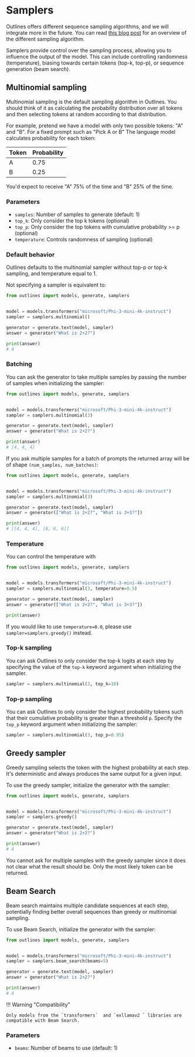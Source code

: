 # Samplers

Outlines offers different sequence sampling algorithms, and we will integrate more in the future. You can read [this blog post](https://huggingface.co/blog/how-to-generate) for an overview of the different sampling algorithm.

Samplers provide control over the sampling process, allowing you to influence the output of the model. This can include controlling randomness (temperature), biasing towards certain tokens (top-k, top-p), or sequence generation (beam search).

## Multinomial sampling

Multinomial sampling is the default sampling algorithm in Outlines. You should think of it as calculating the probability distribution over all tokens and then selecting tokens at random according to that distribution.

For example, pretend we have a model with only two possible tokens: "A" and "B". For a fixed prompt such as "Pick A or B" The language model calculates probability for each token:

| Token | Probability |
|-------|-------------|
| A     | 0.75        |
| B     | 0.25        |

You'd expect to receive "A" 75% of the time and "B" 25% of the time.

### Parameters

- `samples`: Number of samples to generate (default: 1)
- `top_k`: Only consider the top k tokens (optional)
- `top_p`: Only consider the top tokens with cumulative probability >= p (optional)
- `temperature`: Controls randomness of sampling (optional)

### Default behavior

Outlines defaults to the multinomial sampler without top-p or top-k sampling, and temperature equal to 1. 

Not specifying a sampler is equivalent to:

```python
from outlines import models, generate, samplers


model = models.transformers("microsoft/Phi-3-mini-4k-instruct")
sampler = samplers.multinomial()

generator = generate.text(model, sampler)
answer = generator("What is 2+2?")

print(answer)
# 4
```

### Batching

You can ask the generator to take multiple samples by passing the number of samples when initializing the sampler:

```python
from outlines import models, generate, samplers


model = models.transformers("microsoft/Phi-3-mini-4k-instruct")
sampler = samplers.multinomial(3)

generator = generate.text(model, sampler)
answer = generator("What is 2+2?")

print(answer)
# [4, 4, 4]
```

If you ask multiple samples for a batch of prompts the returned array will be of shape `(num_samples, num_batches)`:

```python
from outlines import models, generate, samplers


model = models.transformers("microsoft/Phi-3-mini-4k-instruct")
sampler = samplers.multinomial(3)

generator = generate.text(model, sampler)
answer = generator(["What is 2+2?", "What is 3+3?"])

print(answer)
# [[4, 4, 4], [6, 6, 6]]
```

### Temperature

You can control the temperature with

```python
from outlines import models, generate, samplers


model = models.transformers("microsoft/Phi-3-mini-4k-instruct")
sampler = samplers.multinomial(3, temperature=0.5)

generator = generate.text(model, sampler)
answer = generator(["What is 2+2?", "What is 3+3?"])

print(answer)
```

If you would like to use `temperature=0.0`, please use `sampler=samplers.greedy()` instead.

### Top-k sampling

You can ask Outlines to only consider the top-k logits at each step by specifying the value of the `top-k` keyword argument when initializing the sampler.

```python
sampler = samplers.multinomial(3, top_k=10)
```

### Top-p sampling

You can ask Outlines to only consider the highest probability tokens such that their cumulative probability is greater than a threshold `p`. Specify the `top_p` keyword argument when initializing the sampler:


```python
sampler = samplers.multinomial(3, top_p=0.95)
```

## Greedy sampler

Greedy sampling selects the token with the highest probability at each step. It's deterministic and always produces the same output for a given input.

To use the greedy sampler, initialize the generator with the sampler:


```python
from outlines import models, generate, samplers


model = models.transformers("microsoft/Phi-3-mini-4k-instruct")
sampler = samplers.greedy()

generator = generate.text(model, sampler)
answer = generator("What is 2+2?")

print(answer)
# 4
```

You cannot ask for multiple samples with the greedy sampler since it does not clear what the result should be. Only the most likely token can be returned.


## Beam Search

Beam search maintains multiple candidate sequences at each step, potentially finding better overall sequences than greedy or multinomial sampling.

To use Beam Search, initialize the generator with the sampler:

```python
from outlines import models, generate, samplers


model = models.transformers("microsoft/Phi-3-mini-4k-instruct")
sampler = samplers.beam_search(beams=5)

generator = generate.text(model, sampler)
answer = generator("What is 2+2?")

print(answer)
# 4
```
!!! Warning "Compatibility"

    Only models from the `transformers`  and `exllamav2 ` libraries are compatible with Beam Search.

### Parameters

- `beams`: Number of beams to use (default: 1)

